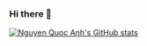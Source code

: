 ### Hi there 👋
[![Nguyen Quoc Anh's GitHub stats](https://github-readme-stats.vercel.app/api?username=anhchad&count_private=true&show_icons=true)](https://github.com/anuraghazra/github-readme-stats)
<!--
**anhnq-git/anhnq-git** is a ✨ _special_ ✨ repository because its `README.md` (this file) appears on your GitHub profile.

Here are some ideas to get you started:

- 🔭 I’m currently working on ...
- 🌱 I’m currently learning ...
- 👯 I’m looking to collaborate on ...
- 🤔 I’m looking for help with ...
- 💬 Ask me about ...
- 📫 How to reach me: ...
- 😄 Pronouns: ...
- ⚡ Fun fact: ...
-->
